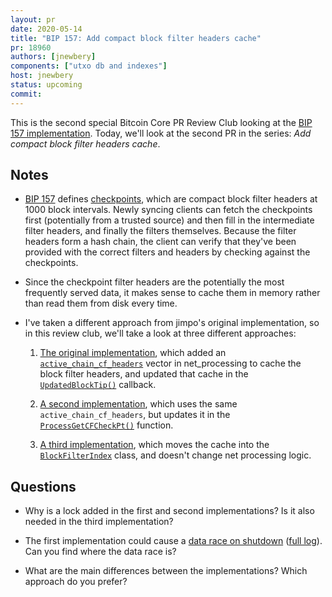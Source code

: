 ```yaml
---
layout: pr
date: 2020-05-14
title: "BIP 157: Add compact block filter headers cache"
pr: 18960
authors: [jnewbery]
components: ["utxo db and indexes"]
host: jnewbery
status: upcoming
commit:
---
```


This is the second special Bitcoin Core PR Review Club looking at the [BIP 157
implementation](https://github.com/bitcoin/bitcoin/pull/18876). Today, we'll
look at the second PR in the series: _Add compact block filter headers cache_.

## Notes

- [BIP 157](https://github.com/bitcoin/bips/blob/master/bip-0157.mediawiki)
  defines [checkpoints](https://github.com/bitcoin/bips/blob/master/bip-0157.mediawiki#cfcheckpt), which are compact block filter headers at 1000 block
  intervals. Newly syncing clients can fetch the checkpoints first (potentially
  from a trusted source) and then fill in the intermediate filter headers, and
  finally the filters themselves. Because the filter headers form a hash chain,
  the client can verify that they've been provided with the correct filters and
  headers by checking against the checkpoints.

- Since the checkpoint filter headers are the potentially the most frequently
  served data, it makes sense to cache them in memory rather than read them
  from disk every time.

- I've taken a different approach from jimpo's original implementation, so in
  this review club, we'll take a look at three different approaches:

  1. [The original implementation](https://github.com/bitcoin-core-review-club/bitcoin/commit/af3bddfbdfb7de06d6e63a0a425da483c435521a),
     which added an [`active_chain_cf_headers`](https://github.com/bitcoin-core-review-club/bitcoin/commit/af3bddfbdfb7de06d6e63a0a425da483c435521a#diff-eff7adeaec73a769788bb78858815c91R409)
     vector in net_processing to cache the block filter headers, and updated that cache in
     the [`UpdatedBlockTip()`](https://github.com/bitcoin-core-review-club/bitcoin/commit/af3bddfbdfb7de06d6e63a0a425da483c435521a#diff-eff7adeaec73a769788bb78858815c91R1325) callback.

  2. [A second implementation](https://github.com/bitcoin-core-review-club/bitcoin/commit/d71f982b81599626ca0ed2f0b27fab23030c21df),
     which uses the same `active_chain_cf_headers`, but updates it in the
     [`ProcessGetCFCheckPt()`](https://github.com/bitcoin-core-review-club/bitcoin/commit/d71f982b81599626ca0ed2f0b27fab23030c21df#diff-eff7adeaec73a769788bb78858815c91R2093)
     function.

  3. [A third implementation](https://github.com/bitcoin-core-review-club/bitcoin/commit/6fe202209efe97d2f1f6ede8d679c38aa3fa7429),
     which moves the cache into the [`BlockFilterIndex`](https://github.com/bitcoin-core-review-club/bitcoin/commit/6fe202209efe97d2f1f6ede8d679c38aa3fa7429#diff-cd54aeb5dc34c03025454c52c47fd493R37)
     class, and doesn't change net processing logic.

## Questions

- Why is a lock added in the first and second implementations? Is it also needed
  in the third implementation?

- The first implementation could cause a [data race on
  shutdown](https://travis-ci.org/github/bitcoin/bitcoin/jobs/665594933#L5705)
  ([full log](/assets/txt/18960_1_log.txt)). Can you find where the data race is?

- What are the main differences between the implementations? Which approach do
  you prefer?

<!-- TODO: uncomment and add meeting log
## Meeting Log

{% irc %}
{% endirc %}
--->

